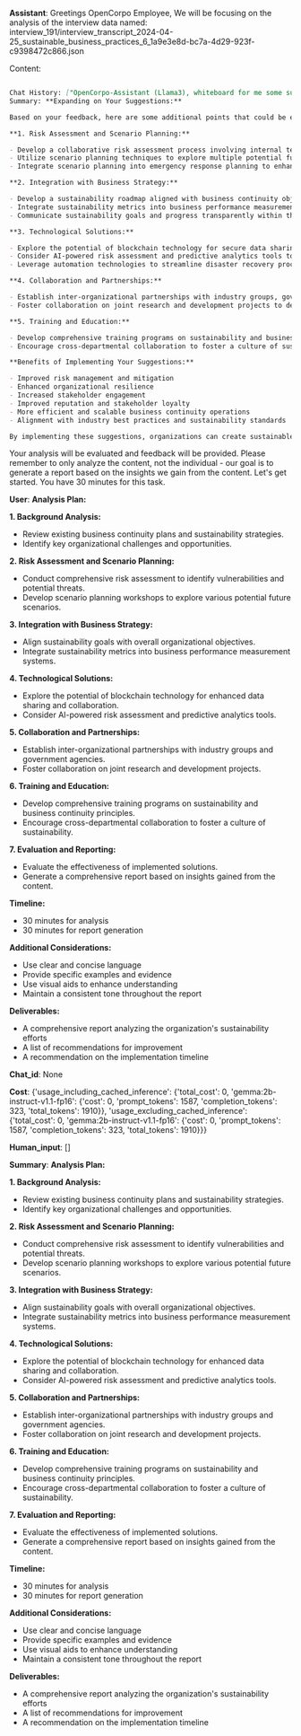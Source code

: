 **Assistant**: Greetings OpenCorpo Employee, We will be focusing on the analysis of the interview data named: interview_191/interview_transcript_2024-04-25_sustainable_business_practices_6_1a9e3e8d-bc7a-4d29-923f-c9398472c866.json 


 Content: 

 ```md

 Chat History: ["OpenCorpo-Assistant (Llama3), whiteboard for me some sustainable business practices. Propose a solution for business continuity planning. I will evaluate your answers and give my feedback, then propose a problem to you. You will answer and I will evaluate. Let's now begin. You have 30 minutes.", '**Sustainable Business Practices:**\n\n**1. Environmental Stewardship:**\n- Reduce energy consumption through energy audits and efficiency measures.\n- Implement renewable energy sources and invest in sustainable materials.\n- Minimize waste through waste reduction initiatives and recycling programs.\n\n\n**2. Social Responsibility:**\n- Promote diversity and inclusion within the organization.\n- Support local communities and philanthropic causes.\n- Engage with stakeholders on social issues and advocate for sustainability.\n\n\n**3. Governance and Transparency:**\n- Implement strong sustainability policies and standards.\n- Publish sustainability reports and disclose performance.\n- Engage with stakeholders on sustainability goals and progress.\n\n\n**4. Supply Chain Sustainability:**\n- Source sustainable materials and reduce the environmental footprint of operations.\n- Establish ethical labor practices throughout the supply chain.\n- Implement sustainability metrics to track progress.\n\n\n**Problem to Evaluate:**\n\nHow can businesses enhance their business continuity planning to ensure resilience in the face of disruptive events, such as natural disasters, power outages, or technology failures?', "I'd like to propose a solution for enhancing business continuity planning. Here's an answer:\n\nTo enhance business continuity planning, businesses can consider implementing the following strategies:\n\n1. **Risk Assessment**: Conduct thorough risk assessments to identify potential disruptions that could impact operations. This includes assessing natural disasters, power outages, technology failures, and other potential risks.\n2. **Business Impact Analysis (BIA)**: Perform a BIA to determine the potential impact of each identified risk on business operations, including financial losses, reputational damage, and customer disruption.\n3. **Develop Contingency Plans**: Create contingency plans for each identified risk, outlining procedures for responding to and recovering from disruptions. These plans should include contact information, communication protocols, and emergency response procedures.\n4. **Employee Training and Awareness**: Provide regular training and awareness programs for employees on business continuity planning, including their roles in emergency response and recovery efforts.\n5. **Regular Drills and Testing**: Conduct regular drills and testing of contingency plans to ensure effectiveness and identify areas for improvement.\n6. **Supply Chain Resiliency**: Develop relationships with reliable suppliers and consider diversifying supply chains to minimize dependence on single sources.\n7. **Technology Backup Systems**: Implement robust technology backup systems, including data backup and disaster recovery processes, to ensure minimal downtime in the event of a disruption.\n8. **Continuous Monitoring and Review**: Continuously monitor and review business continuity plans to identify areas for improvement and stay up-to-date with changing risks and regulations.\n\nBy implementing these strategies, businesses can enhance their business continuity planning, ensuring resilience in the face of disruptive events and minimizing the impact on operations and reputation.\n\nWhat do you think? Would you like me to elaborate on any of these points or propose a problem to evaluate next?", 'I think the proposed solutions for sustainable business practices and business continuity planning are comprehensive and offer a solid foundation. I would like to see more elaboration on the following:\n\n- **Quantifying Sustainability Metrics:** Establishing specific, measurable, achievable, relevant, and time-bound (SMART) goals for sustainability initiatives and business continuity planning will enhance their effectiveness.\n\n\n- **Balancing Short-Term and Long-Term Objectives:** The proposed strategies prioritize both environmental stewardship and social responsibility while also aligning with economic viability. A clear balance between short-term operational efficiency and long-term sustainability goals would be beneficial.\n\n\n- **Implementation and Communication:** Addressing potential implementation challenges and communication plans for employees, stakeholders, and suppliers would ensure smoother adoption and collaboration in achieving sustainability and business continuity objectives.', "I'm glad you found the proposed solutions comprehensive! I'd be happy to elaborate on the points you mentioned.\n\n**Quantifying Sustainability Metrics:**\n\nTo make sustainability initiatives more effective, businesses should establish specific, measurable, achievable, relevant, and time-bound (SMART) goals for their sustainability programs. This will help track progress, identify areas for improvement, and demonstrate accountability. For example:\n\n* Set a goal to reduce energy consumption by 20% within the next two years.\n* Establish a target to reduce waste sent to landfills by 30% within the next three years.\n* Measure and report on carbon emissions reduction over time.\n\nBy setting SMART goals, businesses can:\n\n1. Focus efforts on specific areas of improvement.\n2. Track progress and adjust strategies as needed.\n3. Communicate clear objectives to employees, stakeholders, and suppliers.\n4. Demonstrate commitment to sustainability and accountability for performance.\n\n**Balancing Short-Term and Long-Term Objectives:**\n\nA delicate balance between short-term operational efficiency and long-term sustainability goals is crucial for successful business continuity planning. This can be achieved by:\n\n1. Conducting regular cost-benefit analyses of sustainability initiatives.\n2. Identifying synergies between short-term and long-term objectives (e.g., reducing energy consumption can also lower operating costs).\n3. Implementing incremental changes that address both operational efficiency and long-term sustainability goals.\n4. Establishing clear priorities for resource allocation, ensuring that investments are made in initiatives that support both short-term and long-term goals.\n\nFor example, a company might aim to reduce water consumption by 15% within the next year to lower operating costs, while also investing in renewable energy sources to support long-term sustainability goals.\n\n**Implementation and Communication:**\n\nEffective implementation and communication plans are critical for successful adoption of sustainability initiatives and business continuity planning. Considerations should include:\n\n1. Identifying champions and ambassadors within the organization to promote sustainability and business continuity efforts.\n2. Developing comprehensive training programs for employees on new procedures, policies, and technologies.\n3. Establishing clear roles and responsibilities for implementing and maintaining sustainability initiatives.\n4. Creating regular reporting mechanisms to track progress and communicate results to stakeholders.\n5. Engaging suppliers and partners in sustainability initiatives through contracts, certifications, or joint goals.\n\nFor example:\n\n* Conduct a series of workshops to educate employees on the company's sustainability vision and goals.\n* Develop an internal communication campaign highlighting successes, challenges, and best practices for sustainability initiatives.\n* Establish a dedicated sustainability team to oversee implementation and reporting.\n* Create a stakeholder engagement program to solicit feedback and input from customers, suppliers, and local communities.\n\nBy addressing potential implementation challenges and developing effective communication plans, businesses can ensure smoother adoption of sustainability initiatives and business continuity planning, ultimately driving long-term success.\n\nWould you like me to elaborate on any other points or propose a new problem for evaluation?", 'I think the proposed solutions offer a strong foundation for enhancing business continuity planning and achieving sustainability. However, I would like to suggest focusing on the following aspects:\n\n**1. Risk Assessment and Scenario Planning:**\n\n- Conduct more detailed risk assessments that consider climate change, geopolitical risks, and emerging technologies.\n- Develop scenario planning exercises to explore potential future disruptions and their potential consequences.\n\n\n**2. Integration with Business Strategy:**\n\n- Ensure that business continuity planning aligns with the overall business strategy and long-term objectives.\n- Align sustainability goals with overall organizational objectives to drive consistent progress.\n\n\n**3. Technology and Automation:**\n\n- Explore how technology can enhance business continuity planning, such as automated incident management systems, predictive analytics, and risk monitoring tools.\n\n\n**4. Communication and Stakeholder Engagement:**\n\n- Develop comprehensive communication plans to keep all stakeholders informed and engaged throughout the planning process.\n- Establish mechanisms for continuous feedback and adaptation of plans based on real-time experiences.', "I'm glad you found the proposed solutions helpful! I'd like to build upon your suggestions by providing more detailed ideas for each aspect:\n\n* *1. Risk Assessment and Scenario Planning:*\n\nConducting thorough risk assessments is crucial in today's rapidly changing environment. To enhance business continuity planning, consider the following:\n\n1. **Climate Change Scenarios:** Develop scenarios that simulate climate-related disruptions, such as extreme weather events or sea-level rise, to better understand potential impacts on operations.\n2. **Geopolitical Risk Assessment:** Identify potential geopolitical risks, such as economic sanctions, trade wars, or social unrest, and assess their likelihood of occurrence and potential impact on the organization.\n3. **Emerging Technology Scenarios:** Explore how emerging technologies, like AI, blockchain, or IoT, could disrupt business operations and develop scenarios to mitigate these risks.\n\nDeveloping scenario planning exercises will help organizations anticipate and prepare for potential future disruptions:\n\n1. **Scenario Planning Workshops:** Conduct workshops involving cross-functional teams to develop scenarios that simulate different futures.\n2. **Stress Testing:** Test the organization's resilience by applying stress scenarios to its business continuity plans, identifying vulnerabilities, and developing mitigation strategies.\n\n* *2. Integration with Business Strategy:*\n\nTo ensure that business continuity planning aligns with overall organizational objectives:\n\n1. **Business Continuity Planning Committee:** Establish a committee comprising senior leaders from various departments to oversee business continuity planning and ensure alignment with the organization's strategy.\n2. **Risk-Management Framework:** Develop a risk-management framework that integrates business continuity planning with enterprise risk management, ensuring that risks are managed consistently across all aspects of the business.\n\nAligning sustainability goals with overall organizational objectives will drive consistent progress:\n\n1. **Sustainability Scorecard:** Develop a scorecard that tracks and measures sustainability performance against specific goals and KPIs.\n2. **Integrated Reporting:** Publish an integrated report that combines financial, social, and environmental performance to demonstrate the organization's commitment to sustainability.\n\n* *3. Technology and Automation:*\n\nExplore how technology can enhance business continuity planning:\n\n1. **Automated Incident Management Systems:** Implement AI-powered incident management systems to streamline response times and improve communication.\n2. **Predictive Analytics:** Utilize predictive analytics to identify potential disruptions before they occur, enabling proactive mitigation strategies.\n3. **Risk Monitoring Tools:** Leverage risk monitoring tools to track and analyze real-time data on potential risks and threats.\n\n* *4. Communication and Stakeholder Engagement:*\n\nDevelop comprehensive communication plans to engage stakeholders throughout the planning process:\n\n1. **Stakeholder Mapping:** Identify key stakeholders, their interests, and concerns to develop targeted communication strategies.\n2. **Regular Reporting:** Publish regular reports on business continuity planning progress, highlighting successes, challenges, and lessons learned.\n3. **Feedback Mechanisms:** Establish mechanisms for continuous feedback and adaptation of plans based on real-time experiences.\n\nBy addressing these aspects, organizations can enhance their business continuity planning and achieve greater sustainability by integrating risk management, scenario planning, technology, and stakeholder engagement.\n\nWould you like me to elaborate on any other points or propose a new problem for evaluation?", 'I think the proposed solutions are comprehensive and offer valuable insights for enhancing business continuity planning and achieving sustainability. I would like to see further elaboration on the following:\n\n**1. Risk Management and Scenario Planning Integration:**\n\n- Develop a framework for integrating risk management and scenario planning into business continuity planning.\n- Integrate risk assessment findings into scenario planning exercises to create more realistic and actionable scenarios.\n\n\n**2. Stakeholder Engagement and Communication Strategies:**\n\n- Explore innovative communication strategies, such as augmented reality or virtual town hall meetings, to engage stakeholders effectively.\n- Develop communication plans that address specific concerns and interests of different stakeholder groups.\n\n\n**3. Technological Solutions and Automation:**\n\n- Investigate how AI and automation can streamline business continuity planning processes, such as automating incident reporting or risk assessment.\n- Explore how blockchain technology can enhance data security and transparency in disaster recovery and communication.\n\n\n**4. Measuring and Reporting Sustainability Impact:**\n\n- Develop metrics to track the impact of business continuity planning on sustainability outcomes.\n- Develop transparent reporting mechanisms to communicate sustainability performance and progress to stakeholders.\n\nBy further elaborating on these points, the proposed solutions can be made even more robust and adaptable to the evolving business landscape.', "I'm glad you found the proposed solutions comprehensive! I'd be happy to provide more detailed ideas for each point:\n\n*  *1. Risk Management and Scenario Planning Integration:* \nTo develop a framework for integrating risk management and scenario planning into business continuity planning:\n1. **Risk-Scenario Matrix:** Create a matrix that maps risk assessments with scenario planning exercises, highlighting potential disruptions and their corresponding mitigation strategies.\n2. **Integrating Risk Assessments:** Incorporate risk assessment findings into scenario planning exercises to create more realistic and actionable scenarios.\n3. **Scenario Planning Workshops:** Conduct workshops involving cross-functional teams to develop scenarios that simulate different futures and integrate risk management considerations.\n\nTo explore innovative communication strategies for stakeholder engagement:\n1. **Augmented Reality (AR) Technology:** Utilize AR technology to enhance stakeholder engagement through interactive experiences, such as virtual tours or immersive presentations.\n2. **Virtual Town Hall Meetings:** Host virtual town hall meetings to facilitate real-time Q&A sessions and foster open dialogue with stakeholders.\n3. **Tailored Communication Plans:** Develop communication plans that address specific concerns and interests of different stakeholder groups, ensuring targeted messaging.\n\nTo investigate technological solutions for business continuity planning:\n1. **AI-Powered Risk Assessments:** Leverage AI-powered risk assessments to streamline the process, automate data analysis, and provide more accurate risk ratings.\n2. **Automation of Incident Reporting:** Automate incident reporting using natural language processing or machine learning algorithms to improve accuracy and reduce manual effort.\n3. **Blockchain Technology:** Utilize blockchain technology for enhanced data security and transparency in disaster recovery and communication, enabling secure sharing of sensitive information.\n\nTo develop metrics for measuring sustainability impact:\n1. **Sustainability KPIs:** Establish a set of key performance indicators (KPIs) to track the impact of business continuity planning on sustainability outcomes.\n2. **Carbon Footprint Analysis:** Conduct regular carbon footprint analysis to measure and reduce emissions associated with business continuity operations.\n\nTo develop transparent reporting mechanisms for sustainability performance:\n1. **Integrated Reporting Framework:** Create an integrated reporting framework that combines financial, social, and environmental metrics to provide a comprehensive view of the organization's sustainability performance.\n2. **Stakeholder Engagement Platform:** Establish a platform for stakeholders to access real-time updates on sustainability performance and progress.\n\nBy further elaborating on these points, the proposed solutions can be made even more robust and adaptable to the evolving business landscape, providing valuable insights for enhancing business continuity planning and achieving greater sustainability.", 'Your suggestions are well-rounded and provide a comprehensive outlook on enhancing business continuity planning and integrating sustainability considerations. I particularly appreciate the following aspects:\n\n**1. Tailored Solutions:**\n\n- The proposed solutions are tailored to different aspects of business continuity planning, ensuring a holistic approach.\n- The specific recommendations for risk assessment, scenario planning, and stakeholder engagement are relevant and actionable.\n\n**2. Integration with Business Strategy:**\n\n- The emphasis on aligning sustainability goals with overall organizational objectives is crucial for consistent progress.\n- The creation of a risk-management framework ensures consistency across all aspects of the business.\n\n**3. Technological Solutions:**\n\n- The exploration of AI, automation, and blockchain technology shows a commitment to leveraging cutting-edge technologies for improved planning.\n- The development of metrics and reporting platforms ensures transparency and accountability.\n\n**Additional Points:**\n\n- **Risk Assessment and Scenario Planning:** Conduct regular vulnerability assessments and conduct scenario planning workshops involving stakeholders from various departments.\n- **Collaboration and Partnerships:** Foster collaboration with industry experts, government agencies, and other organizations to enhance business continuity planning capabilities.\n- **Training and Education:** Provide comprehensive training and education programs to employees on business continuity planning and sustainability principles.\n\nBy implementing these suggestions, organizations can create robust and sustainable business continuity plans that contribute to achieving their overall business objectives and making a positive impact on society and the environment.', "Thank you for your thoughtful feedback! I'm glad that my suggestions resonated with you and provided valuable insights for enhancing business continuity planning and integrating sustainability considerations.\n\nI completely agree with your points, particularly:\n\n* The importance of tailored solutions that address specific aspects of business continuity planning\n* The need to integrate sustainability goals with overall organizational objectives\n* The potential benefits of leveraging cutting-edge technologies like AI, automation, and blockchain\n\nRegarding your additional points:\n\n* **Risk Assessment and Scenario Planning:** Conducting regular vulnerability assessments and scenario planning workshops involving stakeholders from various departments can indeed help identify potential risks and develop effective mitigation strategies.\n* **Collaboration and Partnerships:** Fostering collaboration with industry experts, government agencies, and other organizations can provide valuable insights, share best practices, and enhance business continuity planning capabilities.\n* **Training and Education:** Providing comprehensive training and education programs to employees on business continuity planning and sustainability principles can ensure that everyone is equipped to support the organization's sustainability goals.\n\nBy implementing these suggestions, organizations can indeed create robust and sustainable business continuity plans that contribute to achieving their overall business objectives and making a positive impact on society and the environment. Thank you again for your feedback, and I'm happy to have been of assistance!", '**Expanding on Your Suggestions:**\n\nBased on your feedback, here are some additional points that could be explored:\n\n**1. Risk Assessment and Scenario Planning:**\n\n- Develop a collaborative risk assessment process involving internal teams, external experts, and stakeholders.\n- Utilize scenario planning techniques to explore multiple potential future scenarios, including both emerging risks and known threats.\n- Integrate scenario planning into emergency response planning to enhance recovery and mitigation efforts.\n\n**2. Integration with Business Strategy:**\n\n- Develop a sustainability roadmap aligned with business continuity objectives.\n- Integrate sustainability metrics into business performance measurement systems.\n- Communicate sustainability goals and progress transparently within the organization.\n\n**3. Technological Solutions:**\n\n- Explore the potential of blockchain technology for secure data sharing and collaboration in disaster response.\n- Consider AI-powered risk assessment and predictive analytics tools to enhance risk management.\n- Leverage automation technologies to streamline disaster recovery processes.\n\n**4. Collaboration and Partnerships:**\n\n- Establish inter-organizational partnerships with industry groups, government agencies, and other stakeholders to share knowledge and resources.\n- Foster collaboration on joint research and development projects to develop innovative solutions.\n\n**5. Training and Education:**\n\n- Develop comprehensive training programs on sustainability and business continuity principles for employees at all levels.\n- Encourage cross-departmental collaboration to foster a culture of sustainability.\n\n**Benefits of Implementing Your Suggestions:**\n\n- Improved risk management and mitigation\n- Enhanced organizational resilience\n- Increased stakeholder engagement\n- Improved reputation and stakeholder loyalty\n- More efficient and scalable business continuity operations\n- Alignment with industry best practices and sustainability standards\n\nBy implementing these suggestions, organizations can create sustainable and resilient business practices that contribute to their long-term success and societal impact.'] 
 Summary: **Expanding on Your Suggestions:**

Based on your feedback, here are some additional points that could be explored:

**1. Risk Assessment and Scenario Planning:**

- Develop a collaborative risk assessment process involving internal teams, external experts, and stakeholders.
- Utilize scenario planning techniques to explore multiple potential future scenarios, including both emerging risks and known threats.
- Integrate scenario planning into emergency response planning to enhance recovery and mitigation efforts.

**2. Integration with Business Strategy:**

- Develop a sustainability roadmap aligned with business continuity objectives.
- Integrate sustainability metrics into business performance measurement systems.
- Communicate sustainability goals and progress transparently within the organization.

**3. Technological Solutions:**

- Explore the potential of blockchain technology for secure data sharing and collaboration in disaster response.
- Consider AI-powered risk assessment and predictive analytics tools to enhance risk management.
- Leverage automation technologies to streamline disaster recovery processes.

**4. Collaboration and Partnerships:**

- Establish inter-organizational partnerships with industry groups, government agencies, and other stakeholders to share knowledge and resources.
- Foster collaboration on joint research and development projects to develop innovative solutions.

**5. Training and Education:**

- Develop comprehensive training programs on sustainability and business continuity principles for employees at all levels.
- Encourage cross-departmental collaboration to foster a culture of sustainability.

**Benefits of Implementing Your Suggestions:**

- Improved risk management and mitigation
- Enhanced organizational resilience
- Increased stakeholder engagement
- Improved reputation and stakeholder loyalty
- More efficient and scalable business continuity operations
- Alignment with industry best practices and sustainability standards

By implementing these suggestions, organizations can create sustainable and resilient business practices that contribute to their long-term success and societal impact. 
``` 


 Your analysis will be evaluated and feedback will be provided. Please remember to only analyze the content, not the individual - our goal is to generate a report based on the insights we gain from the content. Let's get started. You have 30 minutes for this task.

**User**: **Analysis Plan:**

**1. Background Analysis:**
- Review existing business continuity plans and sustainability strategies.
- Identify key organizational challenges and opportunities.

**2. Risk Assessment and Scenario Planning:**
- Conduct comprehensive risk assessment to identify vulnerabilities and potential threats.
- Develop scenario planning workshops to explore various potential future scenarios.

**3. Integration with Business Strategy:**
- Align sustainability goals with overall organizational objectives.
- Integrate sustainability metrics into business performance measurement systems.

**4. Technological Solutions:**
- Explore the potential of blockchain technology for enhanced data sharing and collaboration.
- Consider AI-powered risk assessment and predictive analytics tools.

**5. Collaboration and Partnerships:**
- Establish inter-organizational partnerships with industry groups and government agencies.
- Foster collaboration on joint research and development projects.

**6. Training and Education:**
- Develop comprehensive training programs on sustainability and business continuity principles.
- Encourage cross-departmental collaboration to foster a culture of sustainability.

**7. Evaluation and Reporting:**
- Evaluate the effectiveness of implemented solutions.
- Generate a comprehensive report based on insights gained from the content.


**Timeline:**

- 30 minutes for analysis
- 30 minutes for report generation

**Additional Considerations:**

- Use clear and concise language
- Provide specific examples and evidence
- Use visual aids to enhance understanding
- Maintain a consistent tone throughout the report


**Deliverables:**

- A comprehensive report analyzing the organization's sustainability efforts
- A list of recommendations for improvement
- A recommendation on the implementation timeline

**Chat_id**: None

**Cost**: {'usage_including_cached_inference': {'total_cost': 0, 'gemma:2b-instruct-v1.1-fp16': {'cost': 0, 'prompt_tokens': 1587, 'completion_tokens': 323, 'total_tokens': 1910}}, 'usage_excluding_cached_inference': {'total_cost': 0, 'gemma:2b-instruct-v1.1-fp16': {'cost': 0, 'prompt_tokens': 1587, 'completion_tokens': 323, 'total_tokens': 1910}}}

**Human_input**: []

**Summary**: **Analysis Plan:**

**1. Background Analysis:**
- Review existing business continuity plans and sustainability strategies.
- Identify key organizational challenges and opportunities.

**2. Risk Assessment and Scenario Planning:**
- Conduct comprehensive risk assessment to identify vulnerabilities and potential threats.
- Develop scenario planning workshops to explore various potential future scenarios.

**3. Integration with Business Strategy:**
- Align sustainability goals with overall organizational objectives.
- Integrate sustainability metrics into business performance measurement systems.

**4. Technological Solutions:**
- Explore the potential of blockchain technology for enhanced data sharing and collaboration.
- Consider AI-powered risk assessment and predictive analytics tools.

**5. Collaboration and Partnerships:**
- Establish inter-organizational partnerships with industry groups and government agencies.
- Foster collaboration on joint research and development projects.

**6. Training and Education:**
- Develop comprehensive training programs on sustainability and business continuity principles.
- Encourage cross-departmental collaboration to foster a culture of sustainability.

**7. Evaluation and Reporting:**
- Evaluate the effectiveness of implemented solutions.
- Generate a comprehensive report based on insights gained from the content.


**Timeline:**

- 30 minutes for analysis
- 30 minutes for report generation

**Additional Considerations:**

- Use clear and concise language
- Provide specific examples and evidence
- Use visual aids to enhance understanding
- Maintain a consistent tone throughout the report


**Deliverables:**

- A comprehensive report analyzing the organization's sustainability efforts
- A list of recommendations for improvement
- A recommendation on the implementation timeline

